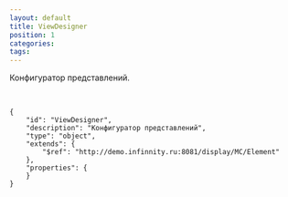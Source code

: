```yaml
---
layout: default
title: ViewDesigner
position: 1
categories: 
tags: 
---
```


Конфигуратор представлений.

   

```
{
	"id": "ViewDesigner",
	"description": "Конфигуратор представлений",
	"type": "object",
	"extends": {
		"$ref": "http://demo.infinnity.ru:8081/display/MC/Element"
	},
	"properties": {
	}
}
```

 

 

